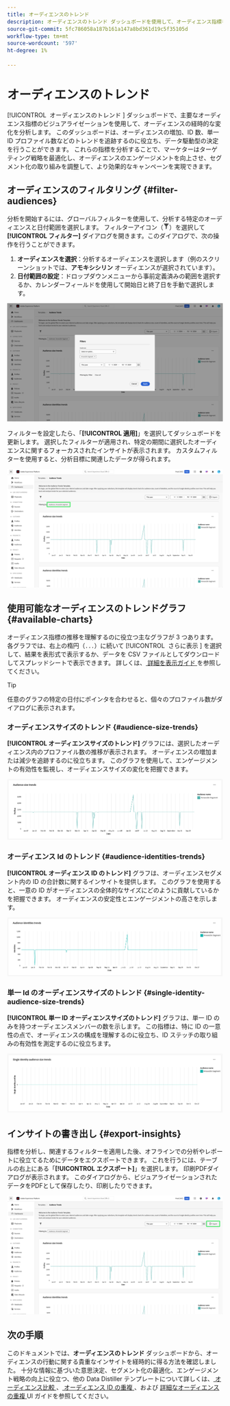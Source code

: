```yaml
---
title: オーディエンスのトレンド
description: オーディエンスのトレンド ダッシュボードを使用して、オーディエンス指標を経時的に追跡および分析する方法を説明します。 オーディエンスフィルターを設定し、サイズと ID のトレンドを分析し、データ駆動型の決定のインサイトを書き出します。
source-git-commit: 5fc786058a187b161a147a8bd361d19c5f35105d
workflow-type: tm+mt
source-wordcount: '597'
ht-degree: 1%

---
```


# オーディエンスのトレンド

[!UICONTROL &#x200B; オーディエンスのトレンド &#x200B;] ダッシュボードで、主要なオーディエンス指標のビジュアライゼーションを使用して、オーディエンスの経時的な変化を分析します。 このダッシュボードは、オーディエンスの増加、ID 数、単一 ID プロファイル数などのトレンドを追跡するのに役立ち、データ駆動型の決定を行うことができます。 これらの指標を分析することで、マーケターはターゲティング戦略を最適化し、オーディエンスのエンゲージメントを向上させ、セグメント化の取り組みを調整して、より効果的なキャンペーンを実現できます。

## オーディエンスのフィルタリング {#filter-audiences}

分析を開始するには、グローバルフィルターを使用して、分析する特定のオーディエンスと日付範囲を選択します。 フィルターアイコン（![ フィルターアイコンを選択します。](../../../images/icons/filter-icon-white.png)）を選択して **[!UICONTROL フィルター]** ダイアログを開きます。このダイアログで、次の操作を行うことができます。

1. **オーディエンスを選択**：分析するオーディエンスを選択します（例のスクリーンショットでは、**アモキシシリン** オーディエンスが選択されています）。
1. **日付範囲の設定**：ドロップダウンメニューから事前定義済みの範囲を選択するか、カレンダーフィールドを使用して開始日と終了日を手動で選択します。

![ オーディエンスのトレンド ダッシュボードのフィルターダイアログ。](../../images/sql-insights-query-pro-mode/templates/audience-trends-filters.png)

フィルターを設定したら、「**[!UICONTROL 適用]**」を選択してダッシュボードを更新します。 選択したフィルターが適用され、特定の期間に選択したオーディエンスに関するフォーカスされたインサイトが表示されます。 カスタムフィルターを使用すると、分析目標に関連したデータが得られます。

![ アモキシリンセグメントフィルターが適用され、ハイライト表示されたオーディエンスのトレンド ダッシュボード ](../../images/sql-insights-query-pro-mode/templates/audience-trends-applied-filters.png)

## 使用可能なオーディエンスのトレンドグラフ {#available-charts}

オーディエンス指標の推移を理解するのに役立つ主なグラフが 3 つあります。 各グラフでは、右上の楕円（`...`）に続いて [!UICONTROL &#x200B; さらに表示 &#x200B;] を選択して、結果を表形式で表示するか、データを CSV ファイルとしてダウンロードしてスプレッドシートで表示できます。 詳しくは、[ 詳細を表示ガイド ](../view-more.md) を参照してください。

>[!TIP]
>
>任意のグラフの特定の日付にポインタを合わせると、個々のプロファイル数がダイアログに表示されます。

### オーディエンスサイズのトレンド {#audience-size-trends}

**[!UICONTROL オーディエンスサイズのトレンド]** グラフには、選択したオーディエンス内のプロファイル数の推移が表示されます。 オーディエンスの増加または減少を追跡するのに役立ちます。 このグラフを使用して、エンゲージメントの有効性を監視し、オーディエンスサイズの変化を把握できます。

![ オーディエンスサイズのトレンドグラフ。](../../images/sql-insights-query-pro-mode/templates/audience-size-trends-chart.png)

### オーディエンス Id のトレンド {#audience-identities-trends}

**[!UICONTROL オーディエンス ID のトレンド]** グラフは、オーディエンスセグメント内の ID の合計数に関するインサイトを提供します。 このグラフを使用すると、一意の ID がオーディエンスの全体的なサイズにどのように貢献しているかを把握できます。 オーディエンスの安定性とエンゲージメントの高さを示します。

![ オーディエンス ID のトレンドグラフ。](../../images/sql-insights-query-pro-mode/templates/audience-identities-trends.png)

### 単一 Id のオーディエンスサイズのトレンド {#single-identity-audience-size-trends}

**[!UICONTROL 単一 ID オーディエンスサイズのトレンド]** グラフは、単一 ID のみを持つオーディエンスメンバーの数を示します。 この指標は、特に ID の一意性の点で、オーディエンスの構成を理解するのに役立ち、ID ステッチの取り組みの有効性を測定するのに役立ちます。

![ 単一 ID のオーディエンスサイズのトレンドグラフ。](../../images/sql-insights-query-pro-mode/templates/single-identity-audience-size-trends.png)

## インサイトの書き出し {#export-insights}

指標を分析し、関連するフィルターを適用した後、オフラインでの分析やレポートに役立てるためにデータをエクスポートできます。 これを行うには、テーブルの右上にある「**[!UICONTROL エクスポート]**」を選択します。 印刷PDFダイアログが表示されます。 このダイアログから、ビジュアライゼーションされたデータをPDFとして保存したり、印刷したりできます。

![ 書き出しがハイライト表示されたオーディエンスのトレンドダッシュボード。](../../images/sql-insights-query-pro-mode/templates/audience-trends-export.png)

## 次の手順

このドキュメントでは、**オーディエンスのトレンド** ダッシュボードから、オーディエンスの行動に関する貴重なインサイトを経時的に得る方法を確認しました。 十分な情報に基づいた意思決定、セグメント化の最適化、エンゲージメント戦略の向上に役立つ、他の Data Distiller テンプレートについて詳しくは、[ オーディエンス比較 ](./comparison.md)、[ オーディエンス ID の重複 ](./identity-overlaps.md)、および [ 詳細なオーディエンスの重複 ](./overlaps.md) UI ガイドを参照してください。
